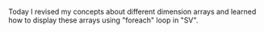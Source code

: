 Today I revised my concepts about different dimension arrays and learned how to display these arrays using "foreach" loop in "SV".
